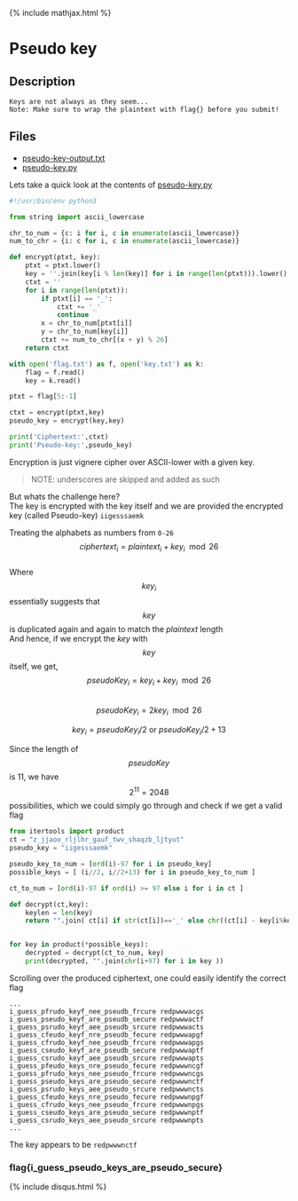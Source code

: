 {% include mathjax.html %}

# Pseudo key

## Description
```
Keys are not always as they seem...
Note: Make sure to wrap the plaintext with flag{} before you submit!
```

## Files
- [pseudo-key-output.txt](pseudo-key-output.txt)
- [pseudo-key.py](pseudo-key.py)

Lets take a quick look at the contents of [pseudo-key.py](pseudo-key.py)  
```python
#!/usr/bin/env python3

from string import ascii_lowercase

chr_to_num = {c: i for i, c in enumerate(ascii_lowercase)}
num_to_chr = {i: c for i, c in enumerate(ascii_lowercase)}

def encrypt(ptxt, key):
    ptxt = ptxt.lower()
    key = ''.join(key[i % len(key)] for i in range(len(ptxt))).lower()
    ctxt = ''
    for i in range(len(ptxt)):
        if ptxt[i] == '_':
            ctxt += '_'
            continue
        x = chr_to_num[ptxt[i]]
        y = chr_to_num[key[i]]
        ctxt += num_to_chr[(x + y) % 26]
    return ctxt

with open('flag.txt') as f, open('key.txt') as k:
    flag = f.read()
    key = k.read()

ptxt = flag[5:-1]

ctxt = encrypt(ptxt,key)
pseudo_key = encrypt(key,key)

print('Ciphertext:',ctxt)
print('Pseudo-key:',pseudo_key)
```

Encryption is just vignere cipher over ASCII-lower with a given key.
> NOTE: underscores are skipped and added as such  

But whats the challenge here?  
The key is encrypted with the key itself and we are provided the encrypted key (called Pseudo-key) `iigesssaemk`  

Treating the alphabets as numbers from `0-26`  
$$ciphertext_i = plaintext_i + key_i \mod 26$$  
Where $$key_i$$ essentially suggests that $$key$$ is duplicated again and again to match the $plaintext$ length  
And hence, if we encrypt the $key$ with $$key$$ itself, we get,  
$$pseudoKey_i = key_i + key_i \mod 26$$  
$$pseudoKey_i = 2key_i \mod 26$$  

$$key_i = pseudoKey_i/2 \ {\text{or}}\  pseudoKey_i/2 + 13$$

Since the length of $$pseudoKey$$ is 11, we have $$2^{11} = 2048$$ possibilities, which we could simply go through and check if we get a valid flag  

```python
from itertools import product
ct = "z_jjaoo_rljlhr_gauf_twv_shaqzb_ljtyut"
pseudo_key = "iigesssaemk"

pseudo_key_to_num = [ord(i)-97 for i in pseudo_key]
possible_keys = [ (i//2, i//2+13) for i in pseudo_key_to_num ]

ct_to_num = [ord(i)-97 if ord(i) >= 97 else i for i in ct ]

def decrypt(ct,key):
    keylen = len(key)
    return "".join( ct[i] if str(ct[i])=='_' else chr((ct[i] - key[i%keylen] +26)%26 +97 ) for i in range(len(ct)) )


for key in product(*possible_keys):
    decrypted = decrypt(ct_to_num, key)
    print(decrypted, "".join(chr(i+97) for i in key ))
```

Scrolling over the produced ciphertext, one could easily identify the correct flag  
```
...
i_guess_pfrudo_keyf_nee_pseudb_frcure redpwwwacgs
i_guess_pseudo_keyf_are_pseudb_secure redpwwwactf
i_guess_psrudo_keyf_aee_pseudb_srcure redpwwwacts
i_guess_cfeudo_keyf_nre_pseudb_fecure redpwwwapgf
i_guess_cfrudo_keyf_nee_pseudb_frcure redpwwwapgs
i_guess_cseudo_keyf_are_pseudb_secure redpwwwaptf
i_guess_csrudo_keyf_aee_pseudb_srcure redpwwwapts
i_guess_pfeudo_keys_nre_pseudo_fecure redpwwwncgf
i_guess_pfrudo_keys_nee_pseudo_frcure redpwwwncgs
i_guess_pseudo_keys_are_pseudo_secure redpwwwnctf
i_guess_psrudo_keys_aee_pseudo_srcure redpwwwncts
i_guess_cfeudo_keys_nre_pseudo_fecure redpwwwnpgf
i_guess_cfrudo_keys_nee_pseudo_frcure redpwwwnpgs
i_guess_cseudo_keys_are_pseudo_secure redpwwwnptf
i_guess_csrudo_keys_aee_pseudo_srcure redpwwwnpts
...
```
The key appears to be `redpwwwnctf`  

### flag{i_guess_pseudo_keys_are_pseudo_secure}

{% include disqus.html %}
